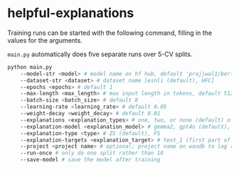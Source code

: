# helpful-explanations

Training runs can be started with the following command, filling in the values for the arguments. 

`main.py` automatically does five separate runs over 5-CV splits. 

```bash
python main.py
    --model-str <model> # model name on hf hub, default 'prajjwal1/bert-mini'
    --dataset-str <dataset> # dataset name [esnli (default), HFC]
    --epochs <epochs> # default 1
    --max-length <max_length> # max input length in tokens, default 512
    --batch-size <batch_size> # default 8
    --learning-rate <learning_rate> # default 0.05
    --weight-decay <weight_decay> # default 0.01
    --explanations <explanation_types> # one, two, or none (default) of [human, llm]
    --explanation-model <explanation_model> # gemma2, gpt4o (default), llama3, mixtral
    --explanation-type <type> # ZS (default), FS
    --explanation-targets <explanation_target> # text_1 (first part of e.g. premise and hypothesis), text_2 (second part)
    --project <project name> # optional; project name on wandb to log results
    --run-once # only do one split rather than 10
    --save-model # save the model after training
```